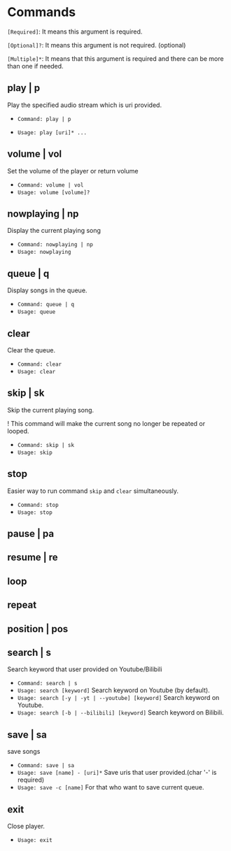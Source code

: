 # Commands

`[Required]`: It means this argument is required.

`[Optional]?`: It means this argument is not required. (optional)

`[Multiple]*`: It means that this argument is required and there can be more than one if needed.

## play | p

Play the specified audio stream which is uri provided.

* `Command: play | p`

* `Usage: play [uri]* ...`

## volume | vol

Set the volume of the player or return volume

* `Command: volume | vol`
* `Usage: volume [volume]?`

## nowplaying | np

Display the current playing song

* `Command: nowplaying | np`
* `Usage: nowplaying`

## queue | q

Display songs in the queue.

* `Command: queue | q`
* `Usage: queue`

## clear

Clear the queue.

* `Command: clear`
* `Usage: clear`

## skip | sk

Skip the current playing song.

! This command will make the current song no longer be repeated or looped.

* `Command: skip | sk`
* `Usage: skip`

## stop

Easier way to run command `skip` and `clear` simultaneously.

* `Command: stop`
* `Usage: stop`

## pause | pa

## resume | re

## loop

## repeat

## position | pos

## search | s

Search keyword that user provided on Youtube/Bilibili

* `Command: search | s`
* `Usage: search [keyword]` Search keyword on Youtube (by default).
* `Usage: search [-y | -yt | --youtube] [keyword]`  Search keyword on Youtube.
* `Usage: search [-b | --bilibili] [keyword]`  Search keyword on Bilibili.

## save | sa

save songs

* `Command: save | sa`
* `Usage: save [name] - [uri]*`   Save uris that user provided.(char '-' is required)
* `Usage: save -c [name]`   For that who want to save current queue.

## exit

Close player.

* `Usage: exit`
